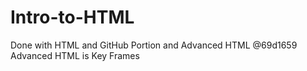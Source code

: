 # Intro-to-HTML
Done with HTML and GitHub Portion and Advanced HTML @69d1659
Advanced HTML is Key Frames
